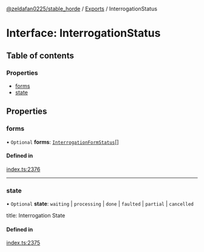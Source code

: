[@zeldafan0225/stable_horde](../README.md) / [Exports](../modules.md) / InterrogationStatus

# Interface: InterrogationStatus

## Table of contents

### Properties

- [forms](InterrogationStatus.md#forms)
- [state](InterrogationStatus.md#state)

## Properties

### forms

• `Optional` **forms**: [`InterrogationFormStatus`](InterrogationFormStatus.md)[]

#### Defined in

[index.ts:2376](https://github.com/ZeldaFan0225/stable_horde/blob/4f15ca1/index.ts#L2376)

___

### state

• `Optional` **state**: `waiting` \| `processing` \| `done` \| `faulted` \| `partial` \| `cancelled`

title: Interrogation State

#### Defined in

[index.ts:2375](https://github.com/ZeldaFan0225/stable_horde/blob/4f15ca1/index.ts#L2375)
